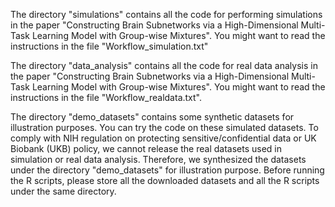 The directory "simulations" contains all the code for performing simulations in the paper "Constructing Brain Subnetworks via a High-Dimensional Multi-Task Learning Model with Group-wise Mixtures".
You might want to read the instructions in the file "Workflow_simulation.txt"


The directory "data_analysis" contains all the code for real data analysis in the paper "Constructing Brain Subnetworks via a High-Dimensional Multi-Task Learning Model with Group-wise Mixtures".
You might want to read the instructions in the file "Workflow_realdata.txt". 


The directory "demo_datasets" contains some synthetic datasets for illustration purposes. You can try the code on these simulated datasets. 
To comply with NIH regulation on protecting sensitive/confidential data or UK Biobank (UKB) policy, we cannot release the real datasets used in simulation or real data analysis.
Therefore, we synthesized the datasets under the directory "demo_datasets" for illustration purpose. 
Before running the R scripts, please store all the downloaded datasets and all the R scripts under the same directory. 
